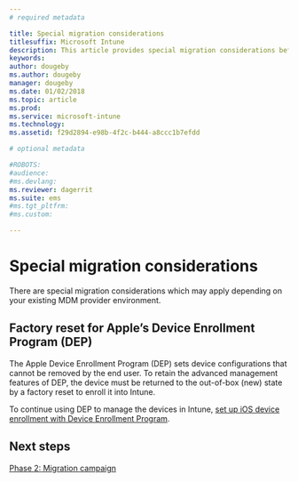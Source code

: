 ```yaml
---
# required metadata

title: Special migration considerations
titlesuffix: Microsoft Intune
description: This article provides special migration considerations before you start a migration campaign to Microsoft Intune.
keywords:
author: dougeby
ms.author: dougeby
manager: dougeby
ms.date: 01/02/2018
ms.topic: article
ms.prod:
ms.service: microsoft-intune
ms.technology:
ms.assetid: f29d2894-e98b-4f2c-b444-a8ccc1b7efdd

# optional metadata

#ROBOTS:
#audience:
#ms.devlang:
ms.reviewer: dagerrit
ms.suite: ems
#ms.tgt_pltfrm:
#ms.custom:

---
```


# Special migration considerations

There are special migration considerations which may apply depending on your existing MDM provider environment.

## Factory reset for Apple’s Device Enrollment Program (DEP)

The Apple Device Enrollment Program (DEP) sets device configurations that cannot be removed by the end user. To retain the advanced management features of DEP, the device must be returned to the out-of-box (new) state by a factory reset to enroll it into Intune.

To continue using DEP to manage the devices in Intune, [set up iOS device enrollment with Device Enrollment Program](device-enrollment-program-enroll-ios.md).


## Next steps

[Phase 2: Migration campaign](migration-guide-campaign.md)
